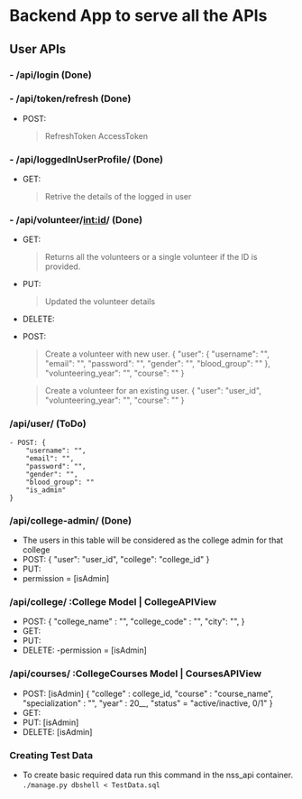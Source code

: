 # Backend App to serve all the APIs

## User APIs
### - /api/login (Done)
### - /api/token/refresh (Done)
- POST: 
    > RefreshToken
    > AccessToken
### - /api/loggedInUserProfile/ (Done)
- GET:
    > Retrive the details of the logged in user


### - /api/volunteer/<int:id>/ (Done)
- GET: 
    > Returns all the volunteers or a single volunteer if the ID is provided.
- PUT:
    > Updated the volunteer details
- DELETE:
- POST:
    > Create a volunteer with new user.
    {
        "user": {
            "username": "",
            "email": "",
            "password": "",
            "gender": "",
            "blood_group": ""
        },
        "volunteering_year": "",
        "course": ""
    }

    > Create a volunteer for an existing user.
    {
        "user": "user_id",
        "volunteering_year": "",
        "course": ""
    }


### /api/user/  (ToDo)
    - POST: {
        "username": "",
        "email": "",
        "password": "",
        "gender": "",
        "blood_group": ""
        "is_admin"
    }

### /api/college-admin/ (Done)
- The users in this table will be considered as the college admin for that college
- POST: {
    "user": "user_id",
    "college": "college_id"
}
- PUT:
- permission = [isAdmin]

### /api/college/ :College Model | CollegeAPIView
- POST: 
    {
        "college_name" : "",
        "college_code" : "",
        "city": "",
    }
- GET:
- PUT:
- DELETE:
-permission = [isAdmin]

### /api/courses/ :CollegeCourses Model | CoursesAPIView
- POST:  [isAdmin] {
    "college" : college_id,
    "course" : "course_name",
    "specialization" : "",
    "year" : 20__,
    "status" = "active/inactive, 0/1"
}
- GET:
- PUT:  [isAdmin]
- DELETE:   [isAdmin]


### Creating Test Data
- To create basic required data run this command in the nss_api container.
`./manage.py dbshell < TestData.sql`